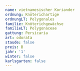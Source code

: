 ```yaml
---
name: vietnamesischer Koriander
ordnung: Knöterichartige
ordnungLT: Polygonales
familie: Knöterichgewächse
familieLT: Polygonaceae
gattung: Persicaria
art: odorata
staude: false
preis: B
jahr: '1'
winter: false
karlsgarten: false
---
```

